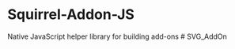 # Squirrel-Addon-JS
Native JavaScript helper library for building add-ons
#   S V G _ A d d O n  
 